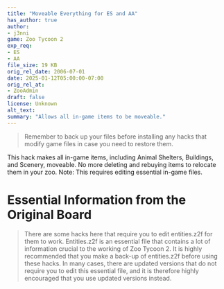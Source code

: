 ```yaml
---
title: "Moveable Everything for ES and AA"
has_author: true
author: 
- j3nni
game: Zoo Tycoon 2
exp_req: 
- ES
- AA
file_size: 19 KB
orig_rel_date: 2006-07-01
date: 2025-01-12T05:00:00-07:00
orig_rel_at: 
- ZooAdmin
draft: false
license: Unknown
alt_text: 
summary: "Allows all in-game items to be moveable."
---
```

> Remember to back up your files before installing any hacks that modify game files in case you need to restore them.

This hack makes all in-game items, including Animal Shelters, Buildings, and Scenery, moveable. No more deleting and rebuying items to relocate them in your zoo. Note: This requires editing essential in-game files.

# Essential Information from the Original Board

> There are some hacks here that require you to edit entities.z2f for them to work.  Entities.z2f is an essential file that contains a lot of information crucial to the working of Zoo Tycoon 2.  It is highly recommended that you make a back-up of entities.z2f before using these hacks.  In many cases, there are updated versions that do not require you to edit this essential file, and it is therefore highly encouraged that you use updated versions instead.
